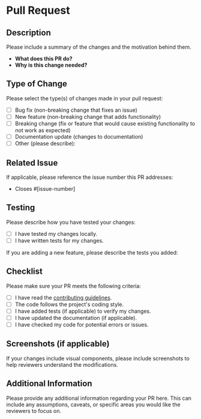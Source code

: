 # Pull Request  

## Description  
Please include a summary of the changes and the motivation behind them.   

- **What does this PR do?**  
- **Why is this change needed?**  

## Type of Change  
Please select the type(s) of changes made in your pull request:  

- [ ] Bug fix (non-breaking change that fixes an issue)  
- [ ] New feature (non-breaking change that adds functionality)  
- [ ] Breaking change (fix or feature that would cause existing functionality to not work as expected)  
- [ ] Documentation update (changes to documentation)  
- [ ] Other (please describe):  

## Related Issue  
If applicable, please reference the issue number this PR addresses:  
- Closes #[issue-number]  

## Testing  
Please describe how you have tested your changes:  

- [ ] I have tested my changes locally.  
- [ ] I have written tests for my changes.  

If you are adding a new feature, please describe the tests you added:  

## Checklist  
Please make sure your PR meets the following criteria:  

- [ ] I have read the [contributing guidelines](CONTRIBUTING.md).  
- [ ] The code follows the project's coding style.  
- [ ] I have added tests (if applicable) to verify my changes.  
- [ ] I have updated the documentation (if applicable).  
- [ ] I have checked my code for potential errors or issues.  

## Screenshots (if applicable)  
If your changes include visual components, please include screenshots to help reviewers understand the modifications.  

## Additional Information  
Please provide any additional information regarding your PR here. This can include any assumptions, caveats, or specific areas you would like the reviewers to focus on.
